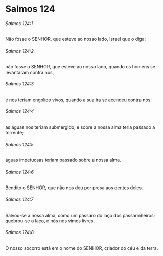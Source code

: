 # Salmos 124

###### Salmos 124:1

Não fosse o SENHOR, que esteve ao nosso lado, Israel que o diga;

###### Salmos 124:2

não fosse o SENHOR, que esteve ao nosso lado, quando os homens se levantaram contra nós,

###### Salmos 124:3

e nos teriam engolido vivos, quando a sua ira se acendeu contra nós;

###### Salmos 124:4

as águas nos teriam submergido, e sobre a nossa alma teria passado a torrente;

###### Salmos 124:5

águas impetuosas teriam passado sobre a nossa alma.

###### Salmos 124:6

Bendito o SENHOR, que não nos deu por presa aos dentes deles.

###### Salmos 124:7

Salvou-se a nossa alma, como um pássaro do laço dos passarinheiros; quebrou-se o laço, e nós nos vimos livres.

###### Salmos 124:8

O nosso socorro está em o nome do SENHOR, criador do céu e da terra.

